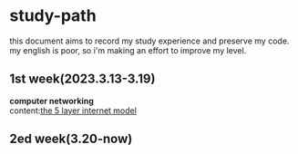 # study-path 
this document aims to record my study experience and preserve my code.\
my english is poor, so i'm making an effort to improve my level.
## 1st week(2023.3.13-3.19) 
**computer networking** \
content:[the 5 layer internet 
model](https://github.com/Flsi/study-path/tree/main/1st_week)
## 2ed week(3.20-now)
  
